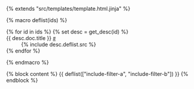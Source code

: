 {% extends "src/templates/template.html.jinja" %}

{% macro deflist(ids) %}
<dl>
{% for id in ids %}
{% set desc = get_desc(id) %}
<dt id="{{desc.deflist.anchor}}">{{ desc.doc.title }} <a href="#{{desc.deflist.anchor}}"><small>#</small></a></dt>
<dd>{% include desc.deflist.src %}</dd>
{% endfor %}
</dl>
{% endmacro %}

{% block content %}
{{ deflist(["include-filter-a", "include-filter-b"]) }}
{% endblock %}
